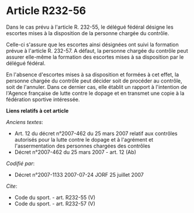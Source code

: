 # Article R232-56

Dans le cas prévu à l'article R. 232-55, le délégué fédéral désigne les escortes mises à la disposition de la personne
chargée du contrôle.

Celle-ci s'assure que les escortes ainsi désignées ont suivi la formation prévue à l'article R. 232-57. A défaut, la personne
chargée du contrôle peut assurer elle-même la formation des escortes mises à sa disposition par le délégué fédéral.

En l'absence d'escortes mises à sa disposition et formées à cet effet, la personne chargée du contrôle peut décider soit de
procéder au contrôle, soit de l'annuler. Dans ce dernier cas, elle établit un rapport à l'intention de l'Agence française de
lutte contre le dopage et en transmet une copie à la fédération sportive intéressée.

**Liens relatifs à cet article**

_Anciens textes_:

  - Art. 12 du décret n°2007-462 du 25 mars 2007 relatif aux contrôles autorisés pour la lutte contre le dopage et à l'agrément et l'assermentation des personnes chargées des contrôles
  - Décret n°2007-462 du 25 mars 2007 - art. 12 (Ab)

_Codifié par_:

  - Décret n°2007-1133 2007-07-24 JORF 25 juillet 2007

_Cite_:

  - Code du sport. - art. R232-55 (V)
  - Code du sport. - art. R232-57 (V)
